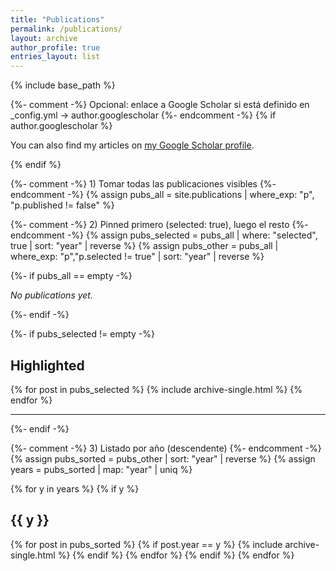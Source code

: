 ```yaml
---
title: "Publications"
permalink: /publications/
layout: archive
author_profile: true
entries_layout: list
---
```


{% include base_path %}

{%- comment -%} Opcional: enlace a Google Scholar si está definido en _config.yml -> author.googlescholar {%- endcomment -%}
{% if author.googlescholar %}
<p>You can also find my articles on <u><a href="{{ author.googlescholar }}">my Google Scholar profile</a></u>.</p>
{% endif %}

{%- comment -%} 1) Tomar todas las publicaciones visibles {%- endcomment -%}
{% assign pubs_all = site.publications | where_exp: "p", "p.published != false" %}

{%- comment -%} 2) Pinned primero (selected: true), luego el resto {%- endcomment -%}
{% assign pubs_selected = pubs_all | where: "selected", true | sort: "year" | reverse %}
{% assign pubs_other = pubs_all | where_exp: "p","p.selected != true" | sort: "year" | reverse %}

{%- if pubs_all == empty -%}
<p><em>No publications yet.</em></p>
{%- endif -%}

{%- if pubs_selected != empty -%}
<h2>Highlighted</h2>
{% for post in pubs_selected %}
  {% include archive-single.html %}
{% endfor %}
<hr/>
{%- endif -%}

{%- comment -%} 3) Listado por año (descendente) {%- endcomment -%}
{% assign pubs_sorted = pubs_other | sort: "year" | reverse %}
{% assign years = pubs_sorted | map: "year" | uniq %}

{% for y in years %}
  {% if y %}
  <h2 id="y{{ y }}"> {{ y }} </h2>
  {% for post in pubs_sorted %}
    {% if post.year == y %}
      {% include archive-single.html %}
    {% endif %}
  {% endfor %}
  {% endif %}
{% endfor %}

